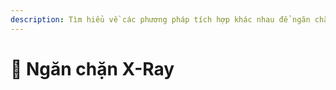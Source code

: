 ```yaml
---
description: Tìm hiểu về các phương pháp tích hợp khác nhau để ngăn chặn X-Ray.
---
```


# 🩻 Ngăn chặn X-Ray
